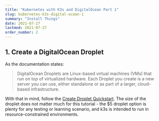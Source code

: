 ```yaml
---
title: "Kubernetes with K3s and DigitalOcean Part 1"
slug: kubernetes-k3s-digital-ocean-1
summary: "Install Things"
date: 2021-07-27
lastmod: 2021-07-27
order_number: 2
---
```

## 1. Create a DigitalOcean Droplet

As the documentation states:

> DigitalOcean Droplets are Linux-based virtual machines (VMs) that run on
> top of virtualized hardware. Each Droplet you create is a new server
> you can use, either standalone or as part of a larger, cloud-based
> infrastructure.

With that in mind, follow the [Create Droplet Quickstart](https://docs.digitalocean.com/products/droplets/quickstart/).
The size of the droplet does not matter much for this tutorial - the $5 droplet option is plenty for any testing or learning scenario, and k3s is intended to run in resource-constrained environments.





